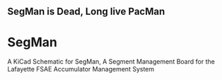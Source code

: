 ## SegMan is Dead, Long live PacMan


# SegMan
A KiCad Schematic for SegMan, A Segment Management Board for the Lafayette FSAE Accumulator Management System
